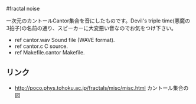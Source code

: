 #fractal noise


一次元のカントールCantor集合を音にしたものです。Devil's triple time(悪魔の3拍子)の名前の通り、スピーカーに大変悪い音なのでお気をつけ下さい。

* ref cantor.wav Sound file (WAVE format).
* ref cantor.c C source.
* ref Makefile.cantor Makefile.

## リンク
* http://poco.phys.tohoku.ac.jp/fractals/misc/misc.html カントール集合の図


